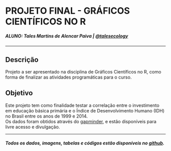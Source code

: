 # PROJETO FINAL - GRÁFICOS CIENTÍFICOS NO R
##### ALUNO: Tales Martins de Alencar Paiva | [@talesecology](https://twitter.com/talesecology)

-------

## Descrição
Projeto a ser apresentado na disciplina de Gráficos Científicos no R, como forma de finalizar as atividades programáticas para o curso.  

## Objetivo
Este projeto tem como finalidade testar a correlação entre o investimento em educação básica primária e o Índice de Desenvolvimento Humano (IDH) no Brasil entre os anos de 1999 e 2014.  
Os dados foram obtidos através do [gapminder](https://www.gapminder.org/data/), e estão disponíveis para livre acesso e divulgação.  

--------
##### Todos os dados, imagens, tabelas e códigos estão disponíveis no [github](https://github.com/tales14/projeto_final).


